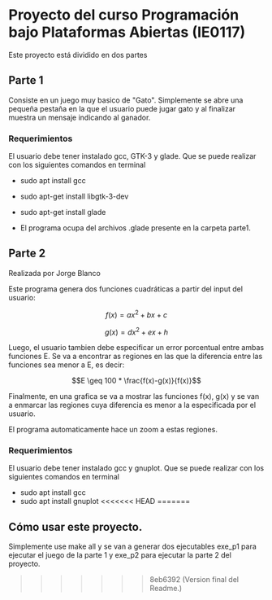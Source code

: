 # Proyecto del curso Programación bajo Plataformas Abiertas (IE0117)

Este proyecto está dividido en dos partes

## Parte 1

Consiste en un juego muy basico de "Gato". Simplemente se abre una pequeña pestaña en la que el usuario puede jugar gato y al finalizar muestra un mensaje indicando al ganador.

### Requerimientos

El usuario debe tener instalado gcc, GTK-3 y glade. Que se puede realizar con los siguientes comandos en terminal

- sudo apt install gcc
- sudo apt-get install libgtk-3-dev
- sudo apt-get install glade

- El programa ocupa del archivos .glade presente en la carpeta parte1.

## Parte 2

Realizada por Jorge Blanco

Este programa genera dos funciones cuadráticas a partir del input del usuario:

$$f(x)= ax^2 + bx + c$$

$$g(x)= dx^2 + ex + h$$

Luego, el usuario tambien debe especificar un error porcentual entre ambas funciones E.
Se va a encontrar as regiones en las que la diferencia entre las funciones sea menor a E, es decir:

$$E \geq 100 * \frac{f(x)-g(x)}{f(x)}$$

Finalmente, en una grafica se va a mostrar las funciones f(x), g(x) y se van a enmarcar las regiones
cuya diferencia es menor a la especificada por el usuario.

El programa automaticamente hace un zoom a estas regiones.

### Requerimientos

El usuario debe tener instalado gcc y gnuplot. Que se puede realizar con los siguientes comandos en terminal

- sudo apt install gcc
- sudo apt install gnuplot
<<<<<<< HEAD
=======

## Cómo usar este proyecto.

Simplemente use make all y se van a generar dos ejecutables exe_p1 para ejecutar el juego de la parte 1 y exe_p2 para ejecutar la parte 2 del proyecto.
>>>>>>> 8eb6392 (Version final del Readme.)
